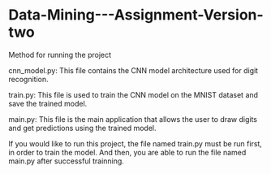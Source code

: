 # Data-Mining---Assignment-Version-two

Method for running the project

cnn_model.py: This file contains the CNN model architecture used for digit recognition.

train.py: This file is used to train the CNN model on the MNIST dataset and save the trained model.

main.py: This file is the main application that allows the user to draw digits and get predictions using the trained model.

If you would like to run this project, the file named train.py must be run first, in order to train the model. And then, you are able to run the file named main.py after successful trainning. 

